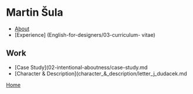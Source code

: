# Martin Šula

- [About](English-for-designers/02-intentional-aboutness/)
- [Experience] (English-for-designers/03-curriculum- vitae)

## Work
- [Case Study](02-intentional-aboutness/case-study.md
- [Character & Description](character_&_description/letter_j_dudacek.md

[Home](https://github.com/martinsula/)
